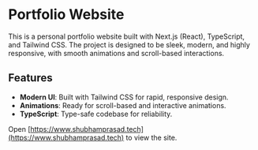 # Portfolio Website

This is a personal portfolio website built with Next.js (React), TypeScript, and Tailwind CSS. The project is designed to be sleek, modern, and highly responsive, with smooth animations and scroll-based interactions.

## Features
- **Modern UI**: Built with Tailwind CSS for rapid, responsive design.
- **Animations**: Ready for scroll-based and interactive animations.
- **TypeScript**: Type-safe codebase for reliability.

Open [https://www.shubhamprasad.tech](https://www.shubhamprasad.tech) to view the site.

